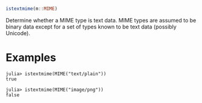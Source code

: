 ```julia
istextmime(m::MIME)
```

Determine whether a MIME type is text data. MIME types are assumed to be binary data except for a set of types known to be text data (possibly Unicode).

# Examples

```jldoctest
julia> istextmime(MIME("text/plain"))
true

julia> istextmime(MIME("image/png"))
false
```
